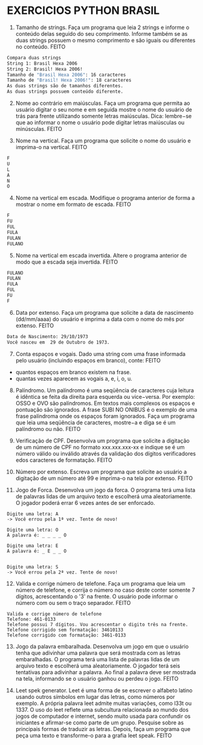 # EXERCICIOS PYTHON BRASIL

1. Tamanho de strings. Faça um programa que leia 2 strings e informe o conteúdo delas seguido do seu comprimento. Informe também se as duas strings possuem o mesmo comprimento e são iguais ou diferentes no conteúdo. FEITO
  ```1
  Compara duas strings
  String 1: Brasil Hexa 2006
  String 2: Brasil! Hexa 2006!
  Tamanho de "Brasil Hexa 2006": 16 caracteres
  Tamanho de "Brasil! Hexa 2006!": 18 caracteres
  As duas strings são de tamanhos diferentes.
  As duas strings possuem conteúdo diferente.
  ```

2. Nome ao contrário em maiúsculas. Faça um programa que permita ao usuário digitar o seu nome e em seguida mostre o nome do usuário de trás para frente utilizando somente letras maiúsculas. Dica: lembre−se que ao informar o nome o usuário pode digitar letras maiúsculas ou minúsculas. FEITO

3. Nome na vertical. Faça um programa que solicite o nome do usuário e imprima-o na vertical. FEITO
  ```3
  F
  U
  L
  A
  N
  O
  ```
4. Nome na vertical em escada. Modifique o programa anterior de forma a mostrar o nome em formato de escada. FEITO
  ```4
  F
  FU
  FUL
  FULA
  FULAN
  FULANO
  ```

5. Nome na vertical em escada invertida. Altere o programa anterior de modo que a escada seja invertida. FEITO
  ```5
  FULANO
  FULAN
  FULA
  FUL
  FU
  F
  ```

6. Data por extenso. Faça um programa que solicite a data de nascimento (dd/mm/aaaa) do usuário e imprima a data com o nome do mês por extenso. FEITO
  ```6
  Data de Nascimento: 29/10/1973
  Você nasceu em  29 de Outubro de 1973.
  ```

7. Conta espaços e vogais. Dado uma string com uma frase informada pelo usuário (incluindo espaços em branco), conte: FEITO

  + quantos espaços em branco existem na frase.
  + quantas vezes aparecem as vogais a, e, i, o, u.

8. Palíndromo. Um palíndromo é uma seqüência de caracteres cuja leitura é idêntica se feita da direita para esquerda ou vice−versa. Por exemplo: OSSO e OVO são palíndromos. Em textos mais complexos os espaços e pontuação são ignorados. A frase SUBI NO ONIBUS é o exemplo de uma frase palíndroma onde os espaços foram ignorados. Faça um programa que leia uma seqüência de caracteres, mostre−a e diga se é um palíndromo ou não. FEITO

9. Verificação de CPF. Desenvolva um programa que solicite a digitação de um número de CPF no formato xxx.xxx.xxx-xx e indique se é um número válido ou inválido através da validação dos dígitos verificadores edos caracteres de formatação. FEITO

10. Número por extenso. Escreva um programa que solicite ao usuário a digitação de um número até 99 e imprima-o na tela por extenso. FEITO

11. Jogo de Forca. Desenvolva um jogo da forca. O programa terá uma lista de palavras lidas de um arquivo texto e escolherá uma aleatoriamente. O jogador poderá errar 6 vezes antes de ser enforcado.
  ```11
  Digite uma letra: A
  -> Você errou pela 1ª vez. Tente de novo!

  Digite uma letra: O
  A palavra é: _ _ _ _ O

  Digite uma letra: E
  A palavra é: _ E _ _ O
  

  Digite uma letra: S
  -> Você errou pela 2ª vez. Tente de novo!
  ```

12. Valida e corrige número de telefone. Faça um programa que leia um número de telefone, e corrija o número no caso deste conter somente 7 dígitos, acrescentando o '3' na frente. O usuário pode informar o número com ou sem o traço separador. FEITO
  ```12
  Valida e corrige número de telefone
  Telefone: 461-0133
  Telefone possui 7 dígitos. Vou acrescentar o digito três na frente.
  Telefone corrigido sem formatação: 34610133
  Telefone corrigido com formatação: 3461-0133
  ```

13. Jogo da palavra embaralhada. Desenvolva um jogo em que o usuário tenha que adivinhar uma palavra que será mostrada com as letras embaralhadas. O programa terá uma lista de palavras lidas de um arquivo texto e escolherá uma aleatoriamente. O jogador terá seis tentativas para adivinhar a palavra. Ao final a palavra deve ser mostrada na tela, informando se o usuário ganhou ou perdeu o jogo. FEITO

14. Leet spek generator. Leet é uma forma de se escrever o alfabeto latino usando outros símbolos em lugar das letras, como números por exemplo. A própria palavra leet admite muitas variações, como l33t ou 1337. O uso do leet reflete uma subcultura relacionada ao mundo dos jogos de computador e internet, sendo muito usada para confundir os iniciantes e afirmar-se como parte de um grupo. Pesquise sobre as principais formas de traduzir as letras. Depois, faça um programa que peça uma texto e transforme-o para a grafia leet speak. FEITO
